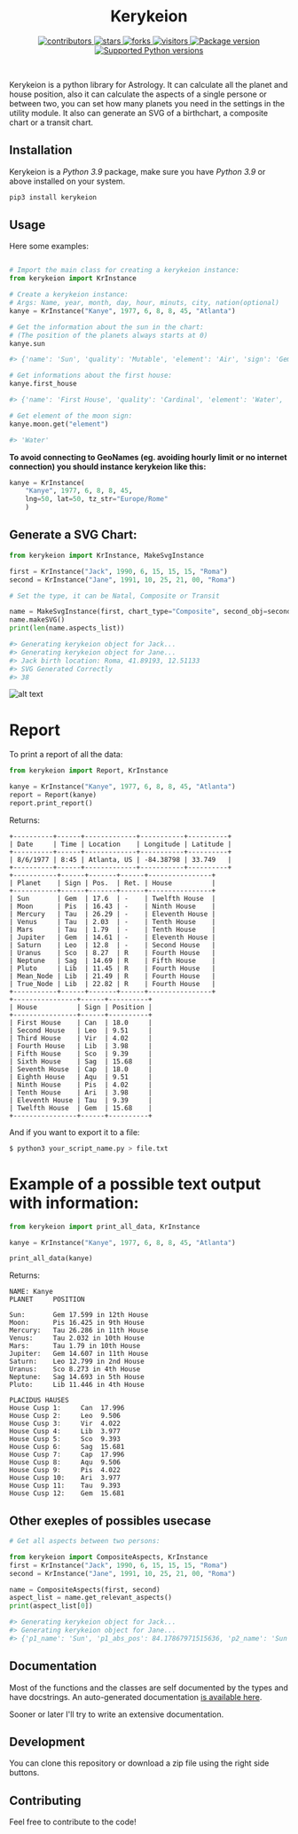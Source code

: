 <h1 align=center>Kerykeion</h1>
<div align="center">
    <a href="#">
        <img src="https://img.shields.io/github/contributors/g-battaglia/kerykeion?color=blue&logo=github" alt="contributors">
    </a>
    <a href="#">
        <img src="https://img.shields.io/github/stars/g-battaglia/kerykeion.svg?logo=github" alt="stars">
    </a>
    <a href="#">
        <img src="https://img.shields.io/github/forks/g-battaglia/kerykeion.svg?logo=github" alt="forks">
    </a>
    <a href="https://pypi.org/project/kerykeion" target="_blank">
        <img src="https://visitor-badge.laobi.icu/badge?page_id=g-battaglia.kerykeion" alt="visitors"/>
    </a>    
    <a href="https://pypi.org/project/kerykeion" target="_blank">
        <img src="https://img.shields.io/pypi/v/kerykeion?label=pypi%20package" alt="Package version">
    </a>
    <a href="https://pypi.org/project/kerykeion" target="_blank">
        <img src="https://img.shields.io/pypi/pyversions/kerykeion.svg" alt="Supported Python versions">
    </a>
</div>

&nbsp;

Kerykeion is a python library for Astrology.
It can calculate all the planet and house position,
also it can calculate the aspects of a single persone or between two, you can set how many planets you
need in the settings in the utility module.
It also can generate an SVG of a birthchart, a composite chart or a transit chart.

## Installation

Kerykeion is a *Python 3.9* package, make sure you have *Python 3.9* or above installed on your system.

```bash
pip3 install kerykeion
```

## Usage

Here some examples:

```python

# Import the main class for creating a kerykeion instance:
from kerykeion import KrInstance

# Create a kerykeion instance:
# Args: Name, year, month, day, hour, minuts, city, nation(optional)
kanye = KrInstance("Kanye", 1977, 6, 8, 8, 45, "Atlanta")

# Get the information about the sun in the chart:
# (The position of the planets always starts at 0)
kanye.sun

#> {'name': 'Sun', 'quality': 'Mutable', 'element': 'Air', 'sign': 'Gem', 'sign_num': 2, 'pos': 17.598992059774275, 'abs_pos': 77.59899205977428, 'emoji': '♊️', 'house': '12th House', 'retrograde': False}

# Get informations about the first house:
kanye.first_house

#> {'name': 'First House', 'quality': 'Cardinal', 'element': 'Water', 'sign': 'Can', 'sign_num': 3, 'pos': 17.995779673209114, 'abs_pos': 107.99577967320911, 'emoji': '♋️'}

# Get element of the moon sign:
kanye.moon.get("element")

#> 'Water'

```

**To avoid connecting to GeoNames (eg. avoiding hourly limit or no internet connection) you should instance kerykeion like this:**

```python
kanye = KrInstance(
    "Kanye", 1977, 6, 8, 8, 45,
    lng=50, lat=50, tz_str="Europe/Rome"
    )
```

## Generate a SVG Chart:

```python
from kerykeion import KrInstance, MakeSvgInstance

first = KrInstance("Jack", 1990, 6, 15, 15, 15, "Roma")
second = KrInstance("Jane", 1991, 10, 25, 21, 00, "Roma")

# Set the type, it can be Natal, Composite or Transit

name = MakeSvgInstance(first, chart_type="Composite", second_obj=second)
name.makeSVG()
print(len(name.aspects_list))

#> Generating kerykeion object for Jack...
#> Generating kerykeion object for Jane...
#> Jack birth location: Roma, 41.89193, 12.51133
#> SVG Generated Correctly
#> 38

```

![alt text](http://centuryboy.altervista.org/JackComposite_Chart.svg)


# Report

To print a report of all the data:

```python
from kerykeion import Report, KrInstance

kanye = KrInstance("Kanye", 1977, 6, 8, 8, 45, "Atlanta")
report = Report(kanye)
report.print_report()

```

Returns:

```
+----------+------+-------------+-----------+----------+
| Date     | Time | Location    | Longitude | Latitude |
+----------+------+-------------+-----------+----------+
| 8/6/1977 | 8:45 | Atlanta, US | -84.38798 | 33.749   |
+----------+------+-------------+-----------+----------+
+-----------+------+-------+------+----------------+
| Planet    | Sign | Pos.  | Ret. | House          |
+-----------+------+-------+------+----------------+
| Sun       | Gem  | 17.6  | -    | Twelfth House  |
| Moon      | Pis  | 16.43 | -    | Ninth House    |
| Mercury   | Tau  | 26.29 | -    | Eleventh House |
| Venus     | Tau  | 2.03  | -    | Tenth House    |
| Mars      | Tau  | 1.79  | -    | Tenth House    |
| Jupiter   | Gem  | 14.61 | -    | Eleventh House |
| Saturn    | Leo  | 12.8  | -    | Second House   |
| Uranus    | Sco  | 8.27  | R    | Fourth House   |
| Neptune   | Sag  | 14.69 | R    | Fifth House    |
| Pluto     | Lib  | 11.45 | R    | Fourth House   |
| Mean_Node | Lib  | 21.49 | R    | Fourth House   |
| True_Node | Lib  | 22.82 | R    | Fourth House   |
+-----------+------+-------+------+----------------+
+----------------+------+----------+
| House          | Sign | Position |
+----------------+------+----------+
| First House    | Can  | 18.0     |
| Second House   | Leo  | 9.51     |
| Third House    | Vir  | 4.02     |
| Fourth House   | Lib  | 3.98     |
| Fifth House    | Sco  | 9.39     |
| Sixth House    | Sag  | 15.68    |
| Seventh House  | Cap  | 18.0     |
| Eighth House   | Aqu  | 9.51     |
| Ninth House    | Pis  | 4.02     |
| Tenth House    | Ari  | 3.98     |
| Eleventh House | Tau  | 9.39     |
| Twelfth House  | Gem  | 15.68    |
+----------------+------+----------+

```

And if you want to export it to a file:

```bash
$ python3 your_script_name.py > file.txt 
```

# Example of a possible text output with information:

```python
from kerykeion import print_all_data, KrInstance

kanye = KrInstance("Kanye", 1977, 6, 8, 8, 45, "Atlanta")

print_all_data(kanye)

```

Returns:

```
NAME: Kanye
PLANET     POSITION

Sun:       Gem 17.599 in 12th House
Moon:      Pis 16.425 in 9th House
Mercury:   Tau 26.286 in 11th House
Venus:     Tau 2.032 in 10th House
Mars:      Tau 1.79 in 10th House
Jupiter:   Gem 14.607 in 11th House
Saturn:    Leo 12.799 in 2nd House
Uranus:    Sco 8.273 in 4th House
Neptune:   Sag 14.693 in 5th House
Pluto:     Lib 11.446 in 4th House

PLACIDUS HAUSES
House Cusp 1:     Can  17.996
House Cusp 2:     Leo  9.506
House Cusp 3:     Vir  4.022
House Cusp 4:     Lib  3.977
House Cusp 5:     Sco  9.393
House Cusp 6:     Sag  15.681
House Cusp 7:     Cap  17.996
House Cusp 8:     Aqu  9.506
House Cusp 9:     Pis  4.022
House Cusp 10:    Ari  3.977
House Cusp 11:    Tau  9.393
House Cusp 12:    Gem  15.681

```

## Other exeples of possibles usecase

```python
# Get all aspects between two persons:

from kerykeion import CompositeAspects, KrInstance
first = KrInstance("Jack", 1990, 6, 15, 15, 15, "Roma")
second = KrInstance("Jane", 1991, 10, 25, 21, 00, "Roma")

name = CompositeAspects(first, second)
aspect_list = name.get_relevant_aspects()
print(aspect_list[0])

#> Generating kerykeion object for Jack...
#> Generating kerykeion object for Jane...
#> {'p1_name': 'Sun', 'p1_abs_pos': 84.17867971515636, 'p2_name': 'Sun', 'p2_abs_pos': 211.90472999502984, 'aspect': 'trine', 'orbit': 7.726050279873476, 'aspect_degrees': 120, 'color': '#36d100', 'aid': 6, 'diff': 127.72605027987348, 'p1': 0, 'p2': 0}

```

## Documentation

Most of the functions and the classes are self documented by the types and have docstrings.
An auto-generated documentation [is available here](https://g-battaglia.github.io/kerykeion).

Sooner or later I'll try to write an extensive documentation.

## Development

You can clone this repository or download a zip file using the right side buttons.

## Contributing

Feel free to contribute to the code!
